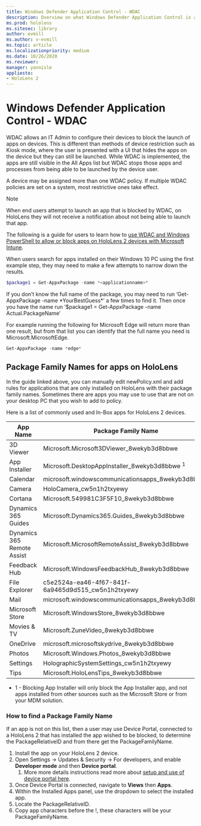 ```yaml
---
title: Windows Defender Application Control - WDAC
description: Overview on what Windows Defender Application Control is and how to use it to manage HoloLens mixed reality devices.
ms.prod: hololens
ms.sitesec: library
author: evmill
ms.author: v-evmill
ms.topic: article
ms.localizationpriority: medium
ms.date: 10/26/2020
ms.reviewer: 
manager: yannisle
appliesto:
- HoloLens 2
---
```


# Windows Defender Application Control - WDAC

WDAC allows an IT Admin to configure their devices to block the launch of apps on devices. This is different than methods of device restriction such as Kiosk mode, where  the user is presented with a UI that hides the apps on the device but they can still be launched. While WDAC is implemented, the apps are still visible in the All Apps list but WDAC stops those apps and processes from being able to be launched by the device user.

A device may be assigned more than one WDAC policy. If multiple WDAC policies are set on a system, most restrictive ones take effect. 

> [!NOTE]
> When end users attempt to launch an app that is blocked by WDAC, on HoloLens they will not receive a notification about not being able to launch that app.

The following is a guide for users to learn how to [use WDAC and Windows PowerShell to allow or block apps on HoloLens 2 devices with Microsoft Intune](https://docs.microsoft.com/mem/intune/configuration/custom-profile-hololens).

When users search for apps installed on their Windows 10 PC using the first example step, they may need to make a few attempts to narrow down the results.

```powershell
$package1 = Get-AppxPackage -name *<applicationname>*
``` 

If you don’t know the full name of the package, you may need to run ‘Get-AppxPackage -name \*YourBestGuess\*’ a few times to find it. Then once you have the name run ‘$package1 = Get-AppxPackage -name Actual.PackageName‘

For example running the following for Microsoft Edge will return more than one result, but from that list you can identify that the full name you need is Microsoft.MicrosoftEdge.

```powershell
Get-AppxPackage -name *edge*
``` 

## Package Family Names for apps on HoloLens

In the guide linked above, you can manually edit newPolicy.xml and add rules for applications that are only installed on HoloLens with their package family names. Sometimes there are apps you may use to use that are not on your desktop PC that you wish to add to policy.

Here is a list of commonly used and In-Box apps for HoloLens 2 devices.

| App Name                   | Package Family Name                                |
|----------------------------|----------------------------------------------------|
| 3D Viewer                  | Microsoft.Microsoft3DViewer_8wekyb3d8bbwe          |
| App Installer              | Microsoft.DesktopAppInstaller_8wekyb3d8bbwe <sup>1</sup>         |
| Calendar                   | microsoft.windowscommunicationsapps_8wekyb3d8bbwe  |
| Camera                     | HoloCamera_cw5n1h2txyewy                           |
| Cortana                    | Microsoft.549981C3F5F10_8wekyb3d8bbwe              |
| Dynamics 365 Guides        | Microsoft.Dynamics365.Guides_8wekyb3d8bbwe         |
| Dynamics 365 Remote Assist | Microsoft.MicrosoftRemoteAssist_8wekyb3d8bbwe      |
| Feedback Hub               | Microsoft.WindowsFeedbackHub_8wekyb3d8bbwe         |
| File Explorer              | c5e2524a-ea46-4f67-841f-6a9465d9d515_cw5n1h2txyewy |
| Mail                       | microsoft.windowscommunicationsapps_8wekyb3d8bbwe  |
| Microsoft Store            | Microsoft.WindowsStore_8wekyb3d8bbwe               |
| Movies & TV                | Microsoft.ZuneVideo_8wekyb3d8bbwe                  |
| OneDrive                   | microsoft.microsoftskydrive_8wekyb3d8bbwe          |
| Photos                     | Microsoft.Windows.Photos_8wekyb3d8bbwe             |
| Settings                   | HolographicSystemSettings_cw5n1h2txyewy            |
| Tips                       | Microsoft.HoloLensTips_8wekyb3d8bbwe               |

- 1 - Blocking App Installer will only block the App Installer app, and not apps installed from other sources such as the Microsoft Store or from your MDM solution.

### How to find a Package Family Name

If an app is not on this list, then a user may use Device Portal, connected to a HoloLens 2 that has installed the app wished to be blocked, to determine the PackageRelativeID and from there get the PackageFamilyName.

1. Install the app on your HoloLens 2 device. 
1. Open Settings -> Updates & Security -> For developers, and enable **Developer mode** and then **Device portal**. 
    1. More more details instructions read more about [setup and use of device portal here](https://docs.microsoft.com/windows/mixed-reality/develop/platform-capabilities-and-apis/using-the-windows-device-portal).
1. Once Device Portal is connected, navigate to **Views** then **Apps**. 
1. Within the Installed Apps panel, use the dropdown to select the installed app. 
1. Locate the PackageRelativeID. 
1. Copy app characters before the !, these characters will be your PackageFamilyName.


